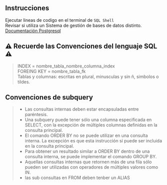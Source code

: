 ## Instrucciones
  
  
Ejecutar lineas de codigo en el terminal de `SQL Shell`  
Revisar si utiliza un Sistema de gestión de bases de datos distinto.  
[Documentación Postgresql](https://www.postgresqltutorial.com/)



## ⚠️ Recuerde las Convenciones del lenguaje SQL ⚠️
>      
> INDEX  = nombre_tabla_nombre_columna_index  
> FOREING KEY = nombre_tabla_fk  
> Tablas y columnas: escritas en plural, minusculas y sin ñ, simbolos o tildes.
> 
## Convenciones de subquery
>
> * Las consultas internas deben estar encapsuladas entre paréntesis.  
> * Una subquery puede tener sólo una columna especificada en SELECT, con la excepción de múltiples columnas definidas en la consulta principal.  
> * El comando ORDER BY no se puede utilizar en una consulta interna. La excepción es que esta instrucción sí puede ser incluida en la consulta principal.  
> * Para obtener un resultado similar a ORDER BY dentro de una consulta interna, se puede implementar el comando GROUP BY.  
> * Aquellas consultas internas que retornen más de una fila sólo pueden ser utilizadas con operadores de múltiples valores como IN.  
> * las sub consultas en FROM deben tenber un ALIAS
